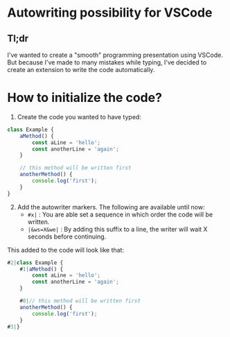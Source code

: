 # Autowriting possibility for VSCode

## Tl;dr
I've wanted to create a "smooth" programming presentation using VSCode. But because I've made to many mistakes while typing, I've decided to create an extension to write the code automatically.

# How to initialize the code?
1. Create the code you wanted to have typed:
```javascript
class Example {
    aMethod() {
        const aLine = 'hello';
        const anotherLine = 'again';
    }

    // this method will be written first
    anotherMethod() {
        console.log('first');
    }
}
```

2. Add the autowriter markers. The following are available until now:
   - `#x|` : You are able set a sequence in which order the code will be written. 
   - `|&ws=X&we|` : By adding this suffix to a line, the writer will wait X seconds before continuing. 

This added to the code will look like that:
```javascript
#2|class Example {
    #1|aMethod() {
        const aLine = 'hello';
        const anotherLine = 'again';
    }

    #0|// this method will be written first
    anotherMethod() {
        console.log('first');
    }
#3|}
```

